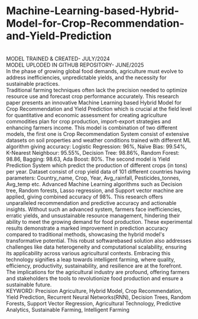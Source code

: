 # Machine-Learning-based-Hybrid-Model-for-Crop-Recommendation-and-Yield-Prediction
<br>MODEL TRAINED & CREATED- JULY/2024
<br>MODEL UPLODED IN GITHUB REPOSITORY- JUNE/2025
<br>In the phase of growing global food demands, agriculture must evolve to address inefficiencies, unpredictable yields, and the necessity for sustainable practices.
<br>Traditional farming techniques often lack the precision needed to optimize resource use and forecast crop performance accurately. This research paper presents an innovative Machine Learning based Hybrid Model for Crop Recommendation and Yield Prediction which is crucial at the field level for quantitative and economic assessment for creating agriculture commodities plan for crop production, import-export strategies and enhancing farmers income. This model is combination of two different models, the first one is Crop Recommendation System consist of extensive datasets on soil properties and weather conditions trained with different ML algorithm giving accuracy: Logistic Regression: 96%, Naïve Bias: 99.54%, K-Nearest Neighbour: 95.55%, Decision Tree: 98.86%, Random Forest: 98.86, Bagging: 98.63, Ada Boost: 80%. The second model is Yield Prediction System which predict the production of different crops (in tons) per year. Dataset consist of crop yield data of 101 different countries having parameters: Country_name, Crop, Year, Avg_rainfall, Pesticides_tonnes, Avg_temp etc. Advanced Machine Learning algorithms such as Decision tree, Random forests, Lasso regression, and Support vector machine are applied, giving combined accuracy of 98%. This research offers unparalleled recommendation and predictive accuracy and actionable insights. Without such an advanced system, farmers face inefficiencies, erratic yields, and unsustainable resource management, hindering their ability to meet the growing demand for food production. These experimental results demonstrate a marked improvement in prediction accuracy compared to traditional methods, showcasing the hybrid model's transformative potential. This robust softwarebased solution also addresses challenges like data heterogeneity and computational scalability, ensuring its applicability across various agricultural contexts. Embracing this technology signifies a leap towards intelligent farming, where quality, efficiency, productivity, sustainability, and resilience are at the forefront. The implications for the agricultural industry are profound, offering farmers and stakeholders the tools to revolutionize food production and ensure a sustainable future. 
<br> KEYWORD: Precision Agriculture, Hybrid Model, Crop Recommendation, Yield Prediction, Recurrent Neural Networks(RNN), Decision Trees, Random Forests, Support Vector Regression, Agricultural Technology, Predictive Analytics, Sustainable Farming, Intelligent Farming
